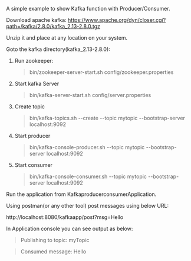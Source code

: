 A simple example to show Kafka function with Producer/Consumer.

Download apache kafka:
https://www.apache.org/dyn/closer.cgi?path=/kafka/2.8.0/kafka_2.13-2.8.0.tgz

Unzip it and place at any location on your system.

Goto the kafka directory(kafka_2.13-2.8.0):
 1. Run zookeeper:
    >  bin/zookeeper-server-start.sh config/zookeeper.properties
 2. Start kafka Server
    >  bin/kafka-server-start.sh config/server.properties
 3. Create topic
    >  bin/kafka-topics.sh --create --topic mytopic --bootstrap-server localhost:9092   
 3. Start producer
    >  bin/kafka-console-producer.sh --topic mytopic --bootstrap-server localhost:9092
 4. Start consumer
    >  bin/kafka-console-consumer.sh --topic mytopic --bootstrap-server localhost:9092

Run the application from KafkaproducerconsumerApplication.

Using postman(or any other tool) post messages using below URL:

http://localhost:8080/kafkaapp/post?msg=Hello

In Application console you can see output as below:

>Publishing to topic: myTopic

>Consumed message: Hello
